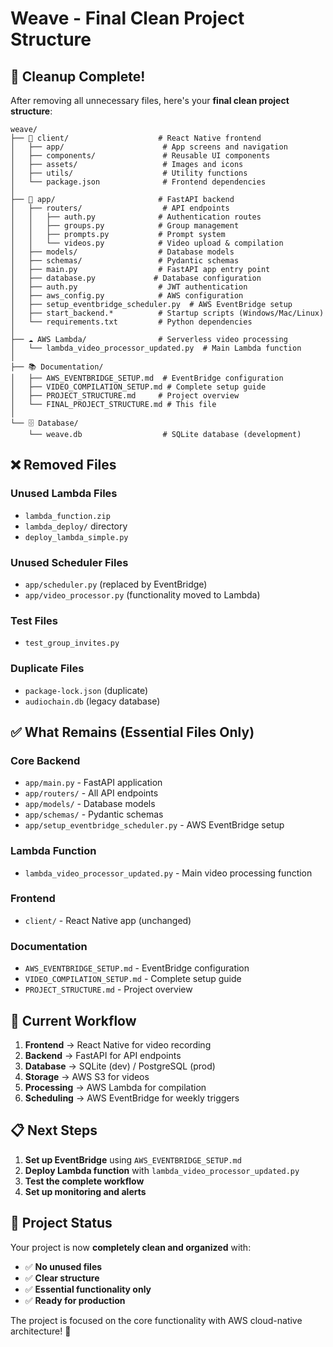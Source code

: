 # Weave - Final Clean Project Structure

## 🧹 Cleanup Complete!

After removing all unnecessary files, here's your **final clean project structure**:

```
weave/
├── 📱 client/                    # React Native frontend
│   ├── app/                      # App screens and navigation
│   ├── components/               # Reusable UI components
│   ├── assets/                   # Images and icons
│   ├── utils/                    # Utility functions
│   └── package.json              # Frontend dependencies
│
├── 🚀 app/                       # FastAPI backend
│   ├── routers/                  # API endpoints
│   │   ├── auth.py              # Authentication routes
│   │   ├── groups.py            # Group management
│   │   ├── prompts.py           # Prompt system
│   │   └── videos.py            # Video upload & compilation
│   ├── models/                  # Database models
│   ├── schemas/                 # Pydantic schemas
│   ├── main.py                  # FastAPI app entry point
│   ├── database.py             # Database configuration
│   ├── auth.py                  # JWT authentication
│   ├── aws_config.py            # AWS configuration
│   ├── setup_eventbridge_scheduler.py  # AWS EventBridge setup
│   ├── start_backend.*          # Startup scripts (Windows/Mac/Linux)
│   └── requirements.txt         # Python dependencies
│
├── ☁️ AWS Lambda/                # Serverless video processing
│   └── lambda_video_processor_updated.py  # Main Lambda function
│
├── 📚 Documentation/
│   ├── AWS_EVENTBRIDGE_SETUP.md  # EventBridge configuration
│   ├── VIDEO_COMPILATION_SETUP.md # Complete setup guide
│   ├── PROJECT_STRUCTURE.md     # Project overview
│   └── FINAL_PROJECT_STRUCTURE.md # This file
│
└── 🗄️ Database/
    └── weave.db                  # SQLite database (development)
```

## ❌ Removed Files

### **Unused Lambda Files**

- `lambda_function.zip`
- `lambda_deploy/` directory
- `deploy_lambda_simple.py`

### **Unused Scheduler Files**

- `app/scheduler.py` (replaced by EventBridge)
- `app/video_processor.py` (functionality moved to Lambda)

### **Test Files**

- `test_group_invites.py`

### **Duplicate Files**

- `package-lock.json` (duplicate)
- `audiochain.db` (legacy database)

## ✅ What Remains (Essential Files Only)

### **Core Backend**

- `app/main.py` - FastAPI application
- `app/routers/` - All API endpoints
- `app/models/` - Database models
- `app/schemas/` - Pydantic schemas
- `app/setup_eventbridge_scheduler.py` - AWS EventBridge setup

### **Lambda Function**

- `lambda_video_processor_updated.py` - Main video processing function

### **Frontend**

- `client/` - React Native app (unchanged)

### **Documentation**

- `AWS_EVENTBRIDGE_SETUP.md` - EventBridge configuration
- `VIDEO_COMPILATION_SETUP.md` - Complete setup guide
- `PROJECT_STRUCTURE.md` - Project overview

## 🎯 Current Workflow

1. **Frontend** → React Native for video recording
2. **Backend** → FastAPI for API endpoints
3. **Database** → SQLite (dev) / PostgreSQL (prod)
4. **Storage** → AWS S3 for videos
5. **Processing** → AWS Lambda for compilation
6. **Scheduling** → AWS EventBridge for weekly triggers

## 📋 Next Steps

1. **Set up EventBridge** using `AWS_EVENTBRIDGE_SETUP.md`
2. **Deploy Lambda function** with `lambda_video_processor_updated.py`
3. **Test the complete workflow**
4. **Set up monitoring and alerts**

## 🎉 Project Status

Your project is now **completely clean and organized** with:

- ✅ **No unused files**
- ✅ **Clear structure**
- ✅ **Essential functionality only**
- ✅ **Ready for production**

The project is focused on the core functionality with AWS cloud-native architecture! 🚀
